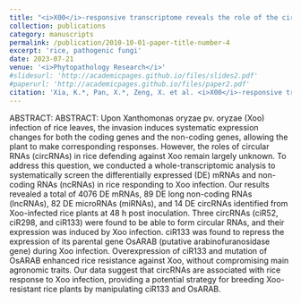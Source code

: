 ```yaml
---
title: "<i>X00</i>-responsive transcriptome reveals the role of the circular RNA133 in disease resistance by regulating expression of <i>OsARAB</i> in rice."
collection: publications
category: manuscripts
permalink: /publication/2010-10-01-paper-title-number-4
excerpt: 'rice, pathogenic fungi'
date: 2023-07-21
venue: '<i>Phytopathology Research</i>'
#slidesurl: 'http://academicpages.github.io/files/slides2.pdf'
#paperurl: 'http://academicpages.github.io/files/paper2.pdf'
citation: 'Xia, K.*, Pan, X.*, Zeng, X. et al. <i>X00</i>-responsive transcriptome reveals the role of the circular RNA133 in disease resistance by regulating expression of <i>OsARAB</i> in rice. <i>Phytopathol Res</i> 5, 33 (2023). https://doi.org/10.1186/s42483-023-00188-8'
---
```


ABSTRACT: ABSTRACT: Upon Xanthomonas oryzae pv. oryzae (Xoo) infection of rice leaves, the invasion induces systematic expression changes for both the coding genes and the non-coding genes, allowing the plant to make corresponding responses. However, the roles of circular RNAs (circRNAs) in rice defending against Xoo remain largely unknown. To address this question, we conducted a whole-transcriptomic analysis to systematically screen the differentially expressed (DE) mRNAs and non-coding RNAs (ncRNAs) in rice responding to Xoo infection. Our results revealed a total of 4076 DE mRNAs, 89 DE long non-coding RNAs (lncRNAs), 82 DE microRNAs (miRNAs), and 14 DE circRNAs identified from Xoo-infected rice plants at 48 h post inoculation. Three circRNAs (ciR52, ciR298, and ciR133) were found to be able to form circular RNAs, and their expression was induced by Xoo infection. ciR133 was found to repress the expression of its parental gene OsARAB (putative arabinofuranosidase gene) during Xoo infection. Overexpression of ciR133 and mutation of OsARAB enhanced rice resistance against Xoo, without compromising main agronomic traits. Our data suggest that circRNAs are associated with rice response to Xoo infection, providing a potential strategy for breeding Xoo-resistant rice plants by manipulating ciR133 and OsARAB.
